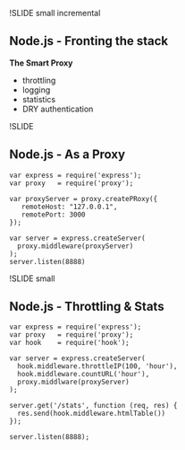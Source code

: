 !SLIDE small incremental
## Node.js - Fronting the stack #

**The Smart Proxy**

  * throttling
  * logging
  * statistics
  * DRY authentication

!SLIDE
## Node.js - As a Proxy

    var express = require('express');
    var proxy   = require('proxy');

    var proxyServer = proxy.createPRoxy({ 
       remoteHost: "127.0.0.1", 
       remotePort: 3000 
    });
    
    var server = express.createServer(
      proxy.middleware(proxyServer)
    );
    server.listen(8888)
     
!SLIDE small
## Node.js - Throttling & Stats 

    var express = require('express');
    var proxy   = require('proxy');
    var hook    = require('hook');

    var server = express.createServer(
      hook.middleware.throttleIP(100, 'hour'),
      hook.middleware.countURL('hour'),
      proxy.middlware(proxyServer)
    );

    server.get('/stats', function (req, res) { 
      res.send(hook.middleware.htmlTable()) 
    });

    server.listen(8888);
